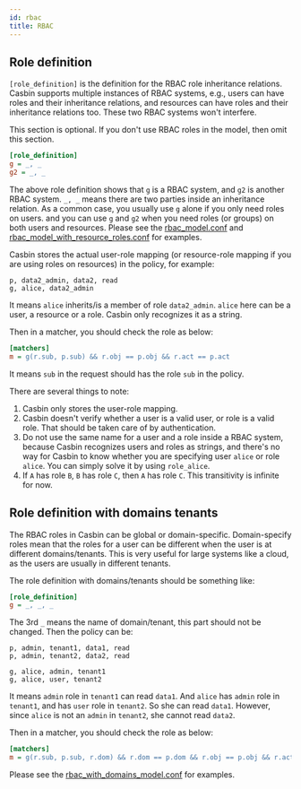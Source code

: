 ```yaml
---
id: rbac
title: RBAC
---
```


## Role definition

``[role_definition]`` is the definition for the RBAC role inheritance relations. Casbin supports multiple instances of RBAC systems, e.g., users can have roles and their inheritance relations, and resources can have roles and their inheritance relations too. These two RBAC systems won't interfere.

This section is optional. If you don't use RBAC roles in the model, then omit this section.

```ini
[role_definition]
g = _, _
g2 = _, _
```

The above role definition shows that ``g`` is a RBAC system, and ``g2`` is another RBAC system. ``_, _`` means there are two parties inside an inheritance relation. As a common case, you usually use ``g`` alone if you only need roles on users. and you can use ``g`` and ``g2`` when you need roles (or groups) on both users and resources. Please see the [rbac_model.conf](https://github.com/casbin/casbin/blob/master/examples/rbac_model.conf) and [rbac_model_with_resource_roles.conf](https://github.com/casbin/casbin/blob/master/examples/rbac_with_resource_roles_model.conf) for examples.

Casbin stores the actual user-role mapping (or resource-role mapping if you are using roles on resources) in the policy, for example:

```
p, data2_admin, data2, read
g, alice, data2_admin
```

It means ``alice`` inherits/is a member of role ``data2_admin``. ``alice`` here can be a user, a resource or a role. Casbin only recognizes it as a string.

Then in a matcher, you should check the role as below:

```ini
[matchers]
m = g(r.sub, p.sub) && r.obj == p.obj && r.act == p.act
```

It means ``sub`` in the request should has the role ``sub`` in the policy.

There are several things to note:

1. Casbin only stores the user-role mapping.
2. Casbin doesn't verify whether a user is a valid user, or role is a valid role. That should be taken care of by authentication.
3. Do not use the same name for a user and a role inside a RBAC system, because Casbin recognizes users and roles as strings, and there's no way for Casbin to know whether you are specifying user ``alice`` or role ``alice``. You can simply solve it by using ``role_alice``.
4. If ``A`` has role ``B``, ``B`` has role ``C``, then ``A`` has role ``C``. This transitivity is infinite for now.

## Role definition with domains tenants

The RBAC roles in Casbin can be global or domain-specific. Domain-specify roles mean that the roles for a user can be different when the user is at different domains/tenants. This is very useful for large systems like a cloud, as the users are usually in different tenants.

The role definition with domains/tenants should be something like:

```ini
[role_definition]
g = _, _, _
```

The 3rd ``_`` means the name of domain/tenant, this part should not be changed. Then the policy can be:

```
p, admin, tenant1, data1, read
p, admin, tenant2, data2, read

g, alice, admin, tenant1
g, alice, user, tenant2
```

It means ``admin`` role in ``tenant1`` can read ``data1``. And ``alice`` has ``admin`` role in ``tenant1``, and has ``user`` role in ``tenant2``. So she can read ``data1``. However, since ``alice`` is not an ``admin`` in ``tenant2``, she cannot read ``data2``.

Then in a matcher, you should check the role as below:

```ini
[matchers]
m = g(r.sub, p.sub, r.dom) && r.dom == p.dom && r.obj == p.obj && r.act == p.act
```

Please see the [rbac_with_domains_model.conf](https://github.com/casbin/casbin/blob/master/examples/rbac_with_domains_model.conf) for examples.
